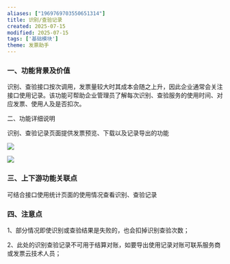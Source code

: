 ```yaml
---
aliases: ["1969769703550651314"]
title: 识别/查验记录
created: 2025-07-15
modified: 2025-07-15
tags: ['基础模块']
theme: 发票助手
---
```


### 一、功能背景及价值

识别、查验接口按次调用，发票量较大时其成本会随之上升，因此企业通常会关注接口使用记录。该功能可帮助企业管理员了解每次识别、查验服务的使用时间、对应发票、使用人及是否扣次。

二、功能详细说明

识别、查验记录页面提供发票预览、下载以及记录导出的功能

![](b72ba6cb92d0bd69d13b2721d0d3dc89.jpg)

![](80c687bc258a59c265e37d3995156eff.jpg)

### 三、上下游功能关联点

可结合接口使用统计页面的使用情况查看识别、查验记录

### 四、注意点

1、部分情况即使识别或查验结果是失败的，也会扣掉识别查验次数；

2、此处的识别查验记录不可用于结算对账，如要导出使用记录对账可联系服务商或发票云技术人员；
